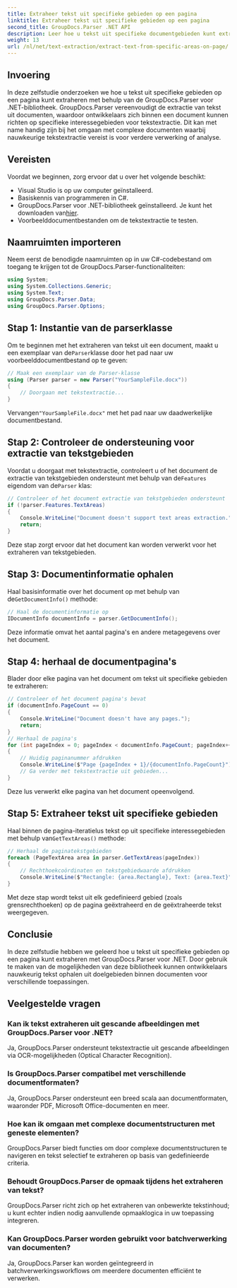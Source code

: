 ```yaml
---
title: Extraheer tekst uit specifieke gebieden op een pagina
linktitle: Extraheer tekst uit specifieke gebieden op een pagina
second_title: GroupDocs.Parser .NET API
description: Leer hoe u tekst uit specifieke documentgebieden kunt extraheren met GroupDocs.Parser voor .NET. Gerichte en nauwkeurige tekstextractie voor uw toepassingen.
weight: 13
url: /nl/net/text-extraction/extract-text-from-specific-areas-on-page/
---
```

## Invoering
In deze zelfstudie onderzoeken we hoe u tekst uit specifieke gebieden op een pagina kunt extraheren met behulp van de GroupDocs.Parser voor .NET-bibliotheek. GroupDocs.Parser vereenvoudigt de extractie van tekst uit documenten, waardoor ontwikkelaars zich binnen een document kunnen richten op specifieke interessegebieden voor tekstextractie. Dit kan met name handig zijn bij het omgaan met complexe documenten waarbij nauwkeurige tekstextractie vereist is voor verdere verwerking of analyse.
## Vereisten
Voordat we beginnen, zorg ervoor dat u over het volgende beschikt:
- Visual Studio is op uw computer geïnstalleerd.
- Basiskennis van programmeren in C#.
- GroupDocs.Parser voor .NET-bibliotheek geïnstalleerd. Je kunt het downloaden van[hier](https://releases.groupdocs.com/parser/net/).
- Voorbeelddocumentbestanden om de tekstextractie te testen.
## Naamruimten importeren
Neem eerst de benodigde naamruimten op in uw C#-codebestand om toegang te krijgen tot de GroupDocs.Parser-functionaliteiten:
```csharp
using System;
using System.Collections.Generic;
using System.Text;
using GroupDocs.Parser.Data;
using GroupDocs.Parser.Options;
```
## Stap 1: Instantie van de parserklasse
 Om te beginnen met het extraheren van tekst uit een document, maakt u een exemplaar van de`Parser`klasse door het pad naar uw voorbeelddocumentbestand op te geven:
```csharp
// Maak een exemplaar van de Parser-klasse
using (Parser parser = new Parser("YourSampleFile.docx"))
{
    // Doorgaan met tekstextractie...
}
```
 Vervangen`"YourSampleFile.docx"` met het pad naar uw daadwerkelijke documentbestand.
## Stap 2: Controleer de ondersteuning voor extractie van tekstgebieden
 Voordat u doorgaat met tekstextractie, controleert u of het document de extractie van tekstgebieden ondersteunt met behulp van de`Features` eigendom van de`Parser` klas:
```csharp
// Controleer of het document extractie van tekstgebieden ondersteunt
if (!parser.Features.TextAreas)
{
    Console.WriteLine("Document doesn't support text areas extraction.");
    return;
}
```
Deze stap zorgt ervoor dat het document kan worden verwerkt voor het extraheren van tekstgebieden.
## Stap 3: Documentinformatie ophalen
 Haal basisinformatie over het document op met behulp van de`GetDocumentInfo()` methode:
```csharp
// Haal de documentinformatie op
IDocumentInfo documentInfo = parser.GetDocumentInfo();
```
Deze informatie omvat het aantal pagina's en andere metagegevens over het document.
## Stap 4: herhaal de documentpagina's
Blader door elke pagina van het document om tekst uit specifieke gebieden te extraheren:
```csharp
// Controleer of het document pagina's bevat
if (documentInfo.PageCount == 0)
{
    Console.WriteLine("Document doesn't have any pages.");
    return;
}
// Herhaal de pagina's
for (int pageIndex = 0; pageIndex < documentInfo.PageCount; pageIndex++)
{
    // Huidig paginanummer afdrukken
    Console.WriteLine($"Page {pageIndex + 1}/{documentInfo.PageCount}");
    // Ga verder met tekstextractie uit gebieden...
}
```
Deze lus verwerkt elke pagina van het document opeenvolgend.
## Stap 5: Extraheer tekst uit specifieke gebieden
Haal binnen de pagina-iteratielus tekst op uit specifieke interessegebieden met behulp van`GetTextAreas()` methode:
```csharp
// Herhaal de paginatekstgebieden
foreach (PageTextArea area in parser.GetTextAreas(pageIndex))
{
    // Rechthoekcoördinaten en tekstgebiedwaarde afdrukken
    Console.WriteLine($"Rectangle: {area.Rectangle}, Text: {area.Text}");
}
```
Met deze stap wordt tekst uit elk gedefinieerd gebied (zoals grensrechthoeken) op de pagina geëxtraheerd en de geëxtraheerde tekst weergegeven.
## Conclusie
In deze zelfstudie hebben we geleerd hoe u tekst uit specifieke gebieden op een pagina kunt extraheren met GroupDocs.Parser voor .NET. Door gebruik te maken van de mogelijkheden van deze bibliotheek kunnen ontwikkelaars nauwkeurig tekst ophalen uit doelgebieden binnen documenten voor verschillende toepassingen.

## Veelgestelde vragen
### Kan ik tekst extraheren uit gescande afbeeldingen met GroupDocs.Parser voor .NET?
Ja, GroupDocs.Parser ondersteunt tekstextractie uit gescande afbeeldingen via OCR-mogelijkheden (Optical Character Recognition).
### Is GroupDocs.Parser compatibel met verschillende documentformaten?
Ja, GroupDocs.Parser ondersteunt een breed scala aan documentformaten, waaronder PDF, Microsoft Office-documenten en meer.
### Hoe kan ik omgaan met complexe documentstructuren met geneste elementen?
GroupDocs.Parser biedt functies om door complexe documentstructuren te navigeren en tekst selectief te extraheren op basis van gedefinieerde criteria.
### Behoudt GroupDocs.Parser de opmaak tijdens het extraheren van tekst?
GroupDocs.Parser richt zich op het extraheren van onbewerkte tekstinhoud; u kunt echter indien nodig aanvullende opmaaklogica in uw toepassing integreren.
### Kan GroupDocs.Parser worden gebruikt voor batchverwerking van documenten?
Ja, GroupDocs.Parser kan worden geïntegreerd in batchverwerkingsworkflows om meerdere documenten efficiënt te verwerken.